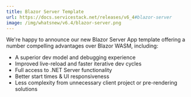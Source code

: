 ```yaml
---
title: Blazor Server Template
url: https://docs.servicestack.net/releases/v6_4#blazor-server
image: /img/whatsnew/v6.4/blazor-server.png
---
```


We're happy to announce our new Blazor Server App template offering a number compelling advantages over Blazor WASM, including:

- A superior dev model and debugging experience
- Improved live-reload and faster iterative dev cycles
- Full access to .NET Server functionality
- Better start times & UI responsiveness
- Less complexity from unnecessary client project or pre-rendering solutions
